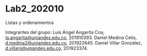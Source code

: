 # Lab2_202010
Listas y ordenamientos


Integrantes del grupo: 
Luis Ángel Angarita Coa, la.angarita@uniandes.edu.co, 201910393. 
Daniel Medina Celis, d.medina2@uniandes.edu.co, 201922645. 
Daniel Villar González, d.villarg@uniandes.edu.co, 201923374.
